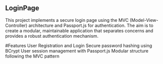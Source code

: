 ## LoginPage
This project implements a secure login page using the MVC (Model-View-Controller) architecture and Passport.js for authentication. The aim is to create a modular, maintainable application that separates concerns and provides a robust authentication mechanism.

#Features
User Registration and Login
Secure password hashing using BCrypt
User session management with Passport.js
Modular structure following the MVC pattern
